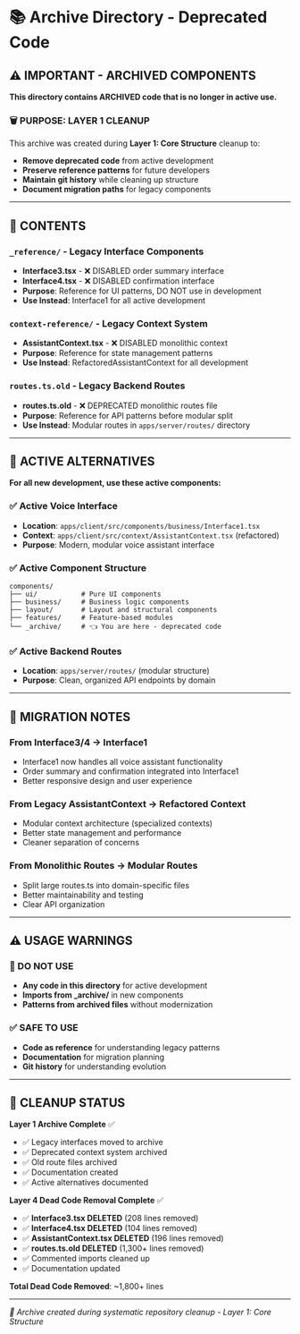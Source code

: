 # 📚 Archive Directory - Deprecated Code

## ⚠️ IMPORTANT - ARCHIVED COMPONENTS

**This directory contains ARCHIVED code that is no longer in active use.**

### 🗑️ PURPOSE: LAYER 1 CLEANUP

This archive was created during **Layer 1: Core Structure** cleanup to:

- **Remove deprecated code** from active development
- **Preserve reference patterns** for future developers
- **Maintain git history** while cleaning up structure
- **Document migration paths** for legacy components

---

## 📂 CONTENTS

### `_reference/` - Legacy Interface Components

- **Interface3.tsx** - ❌ DISABLED order summary interface
- **Interface4.tsx** - ❌ DISABLED confirmation interface
- **Purpose**: Reference for UI patterns, DO NOT use in development
- **Use Instead**: Interface1 for all active development

### `context-reference/` - Legacy Context System

- **AssistantContext.tsx** - ❌ DISABLED monolithic context
- **Purpose**: Reference for state management patterns
- **Use Instead**: RefactoredAssistantContext for all development

### `routes.ts.old` - Legacy Backend Routes

- **routes.ts.old** - ❌ DEPRECATED monolithic routes file
- **Purpose**: Reference for API patterns before modular split
- **Use Instead**: Modular routes in `apps/server/routes/` directory

---

## 🎯 ACTIVE ALTERNATIVES

**For all new development, use these active components:**

### ✅ **Active Voice Interface**

- **Location**: `apps/client/src/components/business/Interface1.tsx`
- **Context**: `apps/client/src/context/AssistantContext.tsx` (refactored)
- **Purpose**: Modern, modular voice assistant interface

### ✅ **Active Component Structure**

```
components/
├── ui/           # Pure UI components
├── business/     # Business logic components
├── layout/       # Layout and structural components
├── features/     # Feature-based modules
└── _archive/     # 👈 You are here - deprecated code
```

### ✅ **Active Backend Routes**

- **Location**: `apps/server/routes/` (modular structure)
- **Purpose**: Clean, organized API endpoints by domain

---

## 🔄 MIGRATION NOTES

### From Interface3/4 → Interface1

- Interface1 now handles all voice assistant functionality
- Order summary and confirmation integrated into Interface1
- Better responsive design and user experience

### From Legacy AssistantContext → Refactored Context

- Modular context architecture (specialized contexts)
- Better state management and performance
- Cleaner separation of concerns

### From Monolithic Routes → Modular Routes

- Split large routes.ts into domain-specific files
- Better maintainability and testing
- Clear API organization

---

## ⚠️ USAGE WARNINGS

### 🚫 DO NOT USE

- **Any code in this directory** for active development
- **Imports from \_archive/** in new components
- **Patterns from archived files** without modernization

### ✅ SAFE TO USE

- **Code as reference** for understanding legacy patterns
- **Documentation** for migration planning
- **Git history** for understanding evolution

---

## 🧹 CLEANUP STATUS

**Layer 1 Archive Complete** ✅

- ✅ Legacy interfaces moved to archive
- ✅ Deprecated context system archived
- ✅ Old route files archived
- ✅ Documentation created
- ✅ Active alternatives documented

**Layer 4 Dead Code Removal Complete** ✅

- ✅ **Interface3.tsx DELETED** (208 lines removed)
- ✅ **Interface4.tsx DELETED** (104 lines removed)
- ✅ **AssistantContext.tsx DELETED** (196 lines removed)
- ✅ **routes.ts.old DELETED** (1,300+ lines removed)
- ✅ Commented imports cleaned up
- ✅ Documentation updated

**Total Dead Code Removed**: ~1,800+ lines

---

_🎯 Archive created during systematic repository cleanup - Layer 1: Core Structure_

